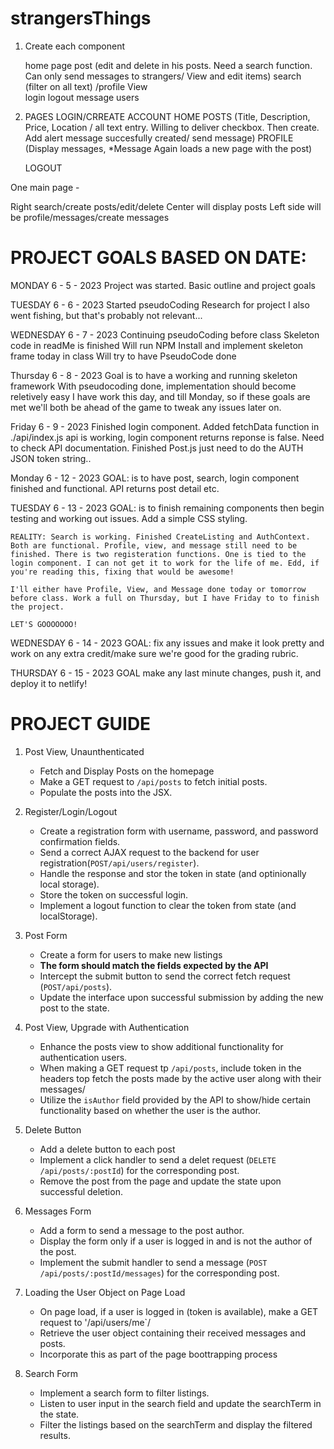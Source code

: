 # strangersThings

1. Create each component
    
    home page
    post (edit and delete in his posts. Need a search function. Can only send messages to strangers/ View and edit items)
    search (filter on all text)
    /profile
    View   
    login
    logout
    message users



2. PAGES 
    LOGIN/CRREATE ACCOUNT
    HOME
    POSTS (Title, Description, Price, Location / all text entry. Willing to deliver checkbox. Then create. Add alert message succesfully created/ send message)
    PROFILE (Display messages, *Message Again loads a new page with the post)

    LOGOUT

One main page - 

Right search/create posts/edit/delete
Center will display posts
Left side will be profile/messages/create messages

# PROJECT GOALS BASED ON DATE:

MONDAY 6 - 5 - 2023
    Project was started.
    Basic outline and project goals

TUESDAY 6 - 6 - 2023
    Started pseudoCoding
    Research for project
    I also went fishing, but that's probably not relevant...

WEDNESDAY 6 - 7 - 2023
    Continuing pseudoCoding before class
    Skeleton code in readMe is finished
    Will run NPM Install and implement skeleton frame today in class
    Will try to have PseudoCode done

Thursday 6 - 8 - 2023
    Goal is to have a working and running skeleton framework
    With pseudocoding done, implementation should become reletively easy
    I have work this day, and till Monday, so if these goals are met we'll both be ahead of the game to tweak any issues later on.

Friday 6 - 9 - 2023
    Finished login component. Added fetchData function in ./api/index.js api is working, login component returns reponse is false. Need to check API documentation. Finished Post.js just need to do the AUTH JSON token string.. 

Monday 6 - 12 - 2023
    GOAL: is to have post, search, login component finished and functional. API returns post detail etc.

TUESDAY 6 - 13 - 2023
    GOAL: is to finish remaining components then begin testing and working out issues. Add a simple CSS styling.

    REALITY: Search is working. Finished CreateListing and AuthContext. Both are functional. Profile, view, and message still need to be finished. There is two registeration functions. One is tied to the login component. I can not get it to work for the life of me. Edd, if you're reading this, fixing that would be awesome! 

    I'll either have Profile, View, and Message done today or tomorrow before class. Work a full on Thursday, but I have Friday to to finish the project.

    LET'S GOOOOOOO!

WEDNESDAY 6 - 14 - 2023
    GOAL: fix any issues and make it look pretty and work on any extra credit/make sure we're good for the grading rubric. 

THURSDAY 6 - 15 - 2023
    GOAL make any last minute changes, push it, and deploy it to netlify!

# PROJECT GUIDE

1. Post View, Unaunthenticated
    - Fetch and Display Posts on the homepage
    - Make a GET request to `/api/posts` to fetch initial posts.
    - Populate the posts into the JSX.

2. Register/Login/Logout
    - Create a registration form with username, password, and password confirmation fields.
    - Send a correct AJAX request to the backend for user registration(`POST/api/users/register`).
    - Handle the response and stor the token in state (and optinionally local storage).
    - Store the token on successful login.
    - Implement a logout function to clear the token from state (and localStorage).

3. Post Form
    - Create a form for users to make new listings
    - **The form should match the fields expected by the API**
    - Intercept the submit button to send the correct fetch request (`POST/api/posts`).
    - Update the interface upon successful submission by adding the new post to the state.

4. Post View, Upgrade with Authentication
    - Enhance the posts view to show additional functionality for authentication users.
    - When making a GET request tp `/api/posts`, include token in the headers top fetch the posts made by the active user along with their messages/
    - Utilize the `isAuthor` field provided by the API to show/hide certain functionality based on whether the user is the author.

5. Delete Button
    - Add a delete button to each post
    - Implement a click handler to send a delet request (`DELETE /api/posts/:postId`) for the corresponding post.
    - Remove the post from the page and update the state upon successful deletion.

6. Messages Form
    - Add a form to send a message to the post author.
    - Display the form only if a user is logged in and is not the author of the post.
    - Implement the submit handler to send a message (`POST /api/posts/:postId/messages`) for the corresponding post.

7. Loading the User Object on Page Load
    - On page load, if a user is logged in (token is available), make a GET request to '/api/users/me`/
    - Retrieve the user object containing their received messages and posts.
    - Incorporate this as part of the page boottrapping process

8. Search Form
    - Implement a search form to filter listings.
    - Listen to user input in the search field and update the searchTerm in the  state.
    - Filter the listings based on the searchTerm and display the filtered results.